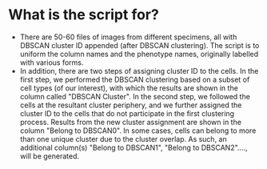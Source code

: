 # What is the script for?
- There are 50-60 files of images from different specimens, all with DBSCAN cluster ID appended (after DBSCAN clustering). The script is to uniform the column names and the phenotype names, originally labelled with various forms.
- In addition, there are two steps of assigning cluster ID to the cells. In the first step, we performed the DBSCAN clustering based on a subset of cell types (of our interest), with which the results are shown in the column called "DBSCAN Cluster". In the second step, we followed the cells at the resultant cluster periphery, and we further assigned the cluster ID to the cells that do not participate in the first clustering process. Results from the new cluster assignment are shown in the column "Belong to DBSCAN0". In some cases, cells can belong to more than one unique cluster due to the cluster overlap. As such, an additional column(s) "Belong to DBSCAN1", "Belong to DBSCAN2"...., will be generated. 


